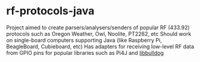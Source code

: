 rf-protocols-java
=================

Project aimed to create parsers/analysers/senders of popular RF (433.92) protocols such as Oregon Weather, Owl, Noolite, PT2262, etc
Should work on single-board computers supporting Java (like Raspberry Pi, BeagleBoard, Cubieboard, etc)
Has adapters for receiving low-level RF data from GPIO pins for popular libraries such as <a link="http://pi4j.com/">Pi4J</a> and <a href="http://libbulldog.org/bulldog/">libbulldog</a>
